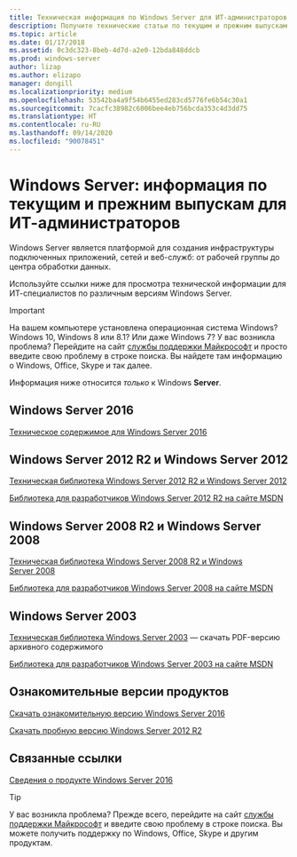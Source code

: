 ```yaml
---
title: Техническая информация по Windows Server для ИТ-администраторов — Windows Server
description: Получите технические статьи по текущим и прежним выпускам Windows Server, а также ознакомительные версии для ИТ-специалистов.
ms.topic: article
ms.date: 01/17/2018
ms.assetid: 0c3dc323-8beb-4d7d-a2e0-12bda848ddcb
ms.prod: windows-server
author: lizap
ms.author: elizapo
manager: dongill
ms.localizationpriority: medium
ms.openlocfilehash: 53542ba4a9f54b6455ed283cd5776fe6b54c30a1
ms.sourcegitcommit: 7cacfc38982c6006bee4eb756bcda353c4d3dd75
ms.translationtype: HT
ms.contentlocale: ru-RU
ms.lasthandoff: 09/14/2020
ms.locfileid: "90078451"
---
```

# <a name="windows-server---it-administrator-content-for-current-and-previous-releases"></a>Windows Server: информация по текущим и прежним выпускам для ИТ-администраторов

Windows Server является платформой для создания инфраструктуры подключенных приложений, сетей и веб-служб: от рабочей группы до центра обработки данных.

Используйте ссылки ниже для просмотра технической информации для ИТ-специалистов по различным версиям Windows Server.

> [!IMPORTANT]
> На вашем компьютере установлена операционная система Windows? Windows 10, Windows 8 или 8.1? Или даже Windows 7? У вас возникла проблема? Перейдите на сайт [службы поддержки Майкрософт](https://support.microsoft.com) и просто введите свою проблему в строке поиска. Вы найдете там информацию о Windows, Office, Skype и так далее.
>
> Информация ниже относится *только* к Windows **Server**.

## <a name="windows-server-2016"></a>Windows Server 2016

[Техническое содержимое для Windows Server 2016](./index.yml)

## <a name="windows-server-2012-r2-and-windows-server-2012"></a>Windows Server 2012 R2 и Windows Server 2012

[Техническая библиотека Windows Server 2012 R2 и Windows Server 2012](/previous-versions/windows/it-pro/windows-server-2012-R2-and-2012/)

[Библиотека для разработчиков Windows Server 2012 R2 на сайте MSDN](/windows/win32/srvnodes/what-s-new-for-windows-server-2012-r2)

## <a name="windows-server-2008-r2-and-windows-server-2008"></a>Windows Server 2008 R2 и Windows Server 2008

[Техническая библиотека Windows Server 2008 R2 и Windows Server 2008](/previous-versions/windows/it-pro/windows-server-2008-R2-and-2008)

[Библиотека для разработчиков Windows Server 2008 на сайте MSDN](https://msdn.microsoft.com/library/hh738539.aspx)

## <a name="windows-server-2003"></a>Windows Server 2003

[Техническая библиотека Windows Server 2003](https://www.microsoft.com/download/details.aspx?id=53314) — скачать PDF-версию архивного содержимого

[Библиотека для разработчиков Windows Server 2003 на сайте MSDN](https://msdn.microsoft.com/library/dn792549.aspx)

## <a name="product-evaluations"></a>Ознакомительные версии продуктов

[Скачать ознакомительную версию Windows Server 2016](https://www.microsoft.com/evalcenter/evaluate-windows-server-2016?i=1)

[Скачать пробную версию Windows Server 2012 R2](https://www.microsoft.com/evalcenter/evaluate-windows-server-2012-r2)

## <a name="related-links"></a>Связанные ссылки
[Сведения о продукте Windows Server 2016](https://www.microsoft.com/cloud-platform/windows-server)

> [!TIP]
> У вас возникла проблема? Прежде всего, перейдите на сайт [службы поддержки Майкрософт](https://support.microsoft.com) и введите свою проблему в строке поиска. Вы можете получить поддержку по Windows, Office, Skype и другим продуктам.